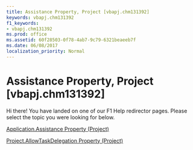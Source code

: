 ```yaml
---
title: Assistance Property, Project [vbapj.chm131392]
keywords: vbapj.chm131392
f1_keywords:
- vbapj.chm131392
ms.prod: office
ms.assetid: 60f28503-0f78-4ab7-9c79-6321beaeeb7f
ms.date: 06/08/2017
localization_priority: Normal
---
```



# Assistance Property, Project [vbapj.chm131392]

Hi there! You have landed on one of our F1 Help redirector pages. Please select the topic you were looking for below.

[Application.Assistance Property (Project)](http://msdn.microsoft.com/library/f53bf107-9fd1-78f9-f8db-0b8c2acc5f72%28Office.15%29.aspx)

[Project.AllowTaskDelegation Property (Project)](http://msdn.microsoft.com/library/ff8501bf-28a0-c53b-36a6-a697f5e160b7%28Office.15%29.aspx)



